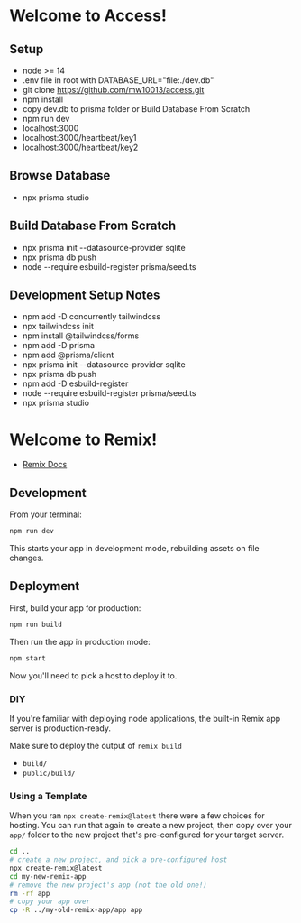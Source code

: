 # Welcome to Access!

## Setup

- node >= 14
- .env file in root with DATABASE_URL="file:./dev.db"
- git clone https://github.com/mw10013/access.git
- npm install
- copy dev.db to prisma folder or Build Database From Scratch
- npm run dev
- localhost:3000
- localhost:3000/heartbeat/key1
- localhost:3000/heartbeat/key2

## Browse Database

- npx prisma studio

## Build Database From Scratch

- npx prisma init --datasource-provider sqlite
- npx prisma db push
- node --require esbuild-register prisma/seed.ts

## Development Setup Notes

- npm add -D concurrently tailwindcss
- npx tailwindcss init
- npm install @tailwindcss/forms
- npm add -D prisma
- npm add @prisma/client
- npx prisma init --datasource-provider sqlite
- npx prisma db push
- npm add -D esbuild-register
- node --require esbuild-register prisma/seed.ts
- npx prisma studio

# Welcome to Remix!

- [Remix Docs](https://remix.run/docs)

## Development

From your terminal:

```sh
npm run dev
```

This starts your app in development mode, rebuilding assets on file changes.

## Deployment

First, build your app for production:

```sh
npm run build
```

Then run the app in production mode:

```sh
npm start
```

Now you'll need to pick a host to deploy it to.

### DIY

If you're familiar with deploying node applications, the built-in Remix app server is production-ready.

Make sure to deploy the output of `remix build`

- `build/`
- `public/build/`

### Using a Template

When you ran `npx create-remix@latest` there were a few choices for hosting. You can run that again to create a new project, then copy over your `app/` folder to the new project that's pre-configured for your target server.

```sh
cd ..
# create a new project, and pick a pre-configured host
npx create-remix@latest
cd my-new-remix-app
# remove the new project's app (not the old one!)
rm -rf app
# copy your app over
cp -R ../my-old-remix-app/app app
```
